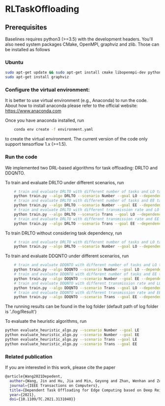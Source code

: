 # RLTaskOffloading

## Prerequisites 
Baselines requires python3 (>=3.5) with the development headers. You'll also need system packages CMake, OpenMPI, graphviz and zlib. Those can be installed as follows
### Ubuntu 
    
```bash
sudo apt-get update && sudo apt-get install cmake libopenmpi-dev python3-dev zlib1g-dev
sudo apt-get install graphviz
```

### Configure the virtual environment:
It is better to use virtual environment (e.g., Anaconda) to run the code. About how to install anaconda please refer to the official website: https://www.anaconda.com

Once you have anaconda installed, run 

```bash
	conda env create -f environment.yaml
```

to create the virtual environment. The current version of the code only support tensorflow 1.x (>=1.5).  

### Run the code
We implemented two DRL-based algorithms for task offloading: DRLTO and DDQNTO. 

To train and evaluate DRLTO under different scenarios, run
```bash
    # train and evaluate DRLTO with different number of tasks and LO target.
	python train.py --algo DRLTO --scenario Number --goal LO --dependency True 
	# train and evaluate DRLTO with different number of tasks and EE target.
	python train.py --algo DRLTO --scenario Number --goal EE --dependency True 
    # train and evaluate DRLTO with different transmission rate and LO target.
    python train.py --algo DRLTO --scenario Trans --goal LO --dependency True 
    # train and evaluate DRLTO with different transmission rate and EE target.
    python train.py --algo DRLTO --scenario Trans --goal EE --dependency True 
```

To train DRLTO without considering task dependency, run
```bash
    # train and evaluate DRLTO with different number of tasks and LO target without considering dependency
	python train.py --algo DRLTO --scenario Number --goal LO --dependency False 
```

To train and evaluate DDQNTO under different scenarios, run 
```bash
    # train and evaluate DDQNTO with different number of tasks and LO target. In DDQNTO we do not consider the dependency.
	python train.py --algo DDQNTO --scenario Number --goal LO --dependency False 
	# train and evaluate DDQNTO with different number of tasks and EE target.
	python train.py --algo DDQNTO --scenario Number --goal EE --dependency False 
    # train and evaluate DDQNTO with different transmission rate and LO target.
    python train.py --algo DDQNTO --scenario Trans --goal LO --dependency False 
    # train and evaluate DDQNTO with different transmission rate and EE target.
    python train.py --algo DDQNTO --scenario Trans --goal EE --dependency False 
```

The running results can be found in the log folder (default path of log folder is './log/Result')

To evaluate the heuristic algorithms, run
```bash
python evaluate_heuristic_algo.py --scenario Number --goal LE
python evaluate_heuristic_algo.py --scenario Number --goal EE
python evaluate_heuristic_algo.py --scenario Trans --goal LE
python evaluate_heuristic_algo.py --scenario Trans --goal EE
```

### Related publication
If you are interested in this work, please cite the paper

```bash
@article{Wang2021Depedent,
  author={Wang, Jin and Hu, Jia and Min, Geyong and Zhan, Wenhan and Zomaya, Albert and Georgalas, Nektarios},
  journal={IEEE Transactions on Computers}, 
  title={Dependent Task Offloading for Edge Computing based on Deep Reinforcement Learning}, 
  year={2021},
  doi={10.1109/TC.2021.3131040}}
```